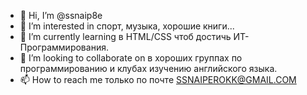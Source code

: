 - 👋 Hi, I’m @ssnaip8e
- 👀 I’m interested in спорт,  музыка, хорошие книги...
- 🌱 I’m currently learning в HTML/CSS чтоб достичь ИТ-Программирования.
- 💞️ I’m looking to collaborate on в хороших группах по программированию и клубах изучению английского языка.
- 📫 How to reach me только по почте SSNAIPEROKK@GMAIL.COM

<!---
ssnaip8e/ssnaip8e is a ✨ special ✨ repository because its `README.md` (this file) appears on your GitHub profile.
You can click the Preview link to take a look at your changes.
--->
